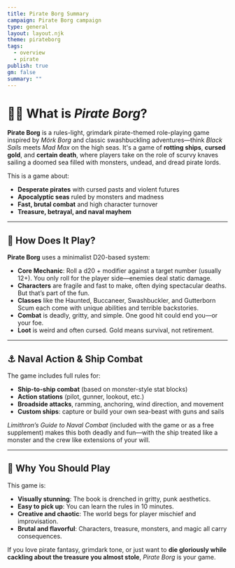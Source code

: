 ```yaml
---
title: Pirate Borg Summary
campaign: Pirate Borg campaign
type: general
layout: layout.njk
theme: pirateborg
tags:
  - overview
  - pirate
publish: true
gm: false
summary: ""
---
```


# 🏴‍☠️ What is *Pirate Borg*?

**Pirate Borg** is a rules-light, grimdark pirate-themed role-playing game inspired by *Mörk Borg* and classic swashbuckling adventures—think *Black Sails* meets *Mad Max* on the high seas. It's a game of **rotting ships**, **cursed gold**, and **certain death**, where players take on the role of scurvy knaves sailing a doomed sea filled with monsters, undead, and dread pirate lords.

This is a game about:
- **Desperate pirates** with cursed pasts and violent futures
- **Apocalyptic seas** ruled by monsters and madness
- **Fast, brutal combat** and high character turnover
- **Treasure, betrayal, and naval mayhem**

---

## 🎲 How Does It Play?

**Pirate Borg** uses a minimalist D20-based system:

- **Core Mechanic**: Roll a d20 + modifier against a target number (usually 12+). You only roll for the player side—enemies deal static damage.
- **Characters** are fragile and fast to make, often dying spectacular deaths. But that’s part of the fun.
- **Classes** like the Haunted, Buccaneer, Swashbuckler, and Gutterborn Scum each come with unique abilities and terrible backstories.
- **Combat** is deadly, gritty, and simple. One good hit could end you—or your foe.
- **Loot** is weird and often cursed. Gold means survival, not retirement.

---

## ⚓ Naval Action & Ship Combat

The game includes full rules for:
- **Ship-to-ship combat** (based on monster-style stat blocks)
- **Action stations** (pilot, gunner, lookout, etc.)
- **Broadside attacks**, ramming, anchoring, wind direction, and movement
- **Custom ships**: capture or build your own sea-beast with guns and sails

*Limithron’s Guide to Naval Combat* (included with the game or as a free supplement) makes this both deadly and fun—with the ship treated like a monster and the crew like extensions of your will.

---

## 🐙 Why You Should Play

This game is:
- **Visually stunning**: The book is drenched in gritty, punk aesthetics.
- **Easy to pick up**: You can learn the rules in 10 minutes.
- **Creative and chaotic**: The world begs for player mischief and improvisation.
- **Brutal and flavorful**: Characters, treasure, monsters, and magic all carry consequences.

If you love pirate fantasy, grimdark tone, or just want to **die gloriously while cackling about the treasure you almost stole**, *Pirate Borg* is your game.
